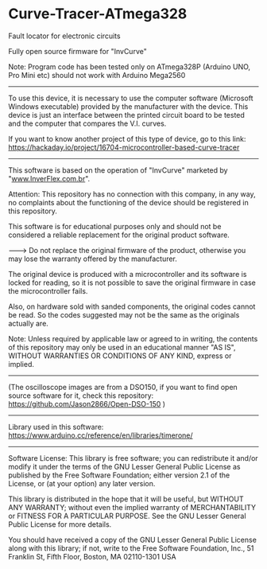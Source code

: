 # Curve-Tracer-ATmega328
Fault locator for electronic circuits

Fully open source firmware for "InvCurve"

Note: Program code has been tested only on ATmega328P (Arduino UNO, Pro Mini etc) should not work with Arduino Mega2560

--------------

To use this device, it is necessary to use the computer software (Microsoft Windows executable) provided by the manufacturer with the device.
This device is just an interface between the printed circuit board to be tested and the computer that compares the V.I. curves.

If you want to know another project of this type of device, go to this link:
https://hackaday.io/project/16704-microcontroller-based-curve-tracer

--------------

This software is based on the operation of "InvCurve" marketed by "www.InverFlex.com.br".

Attention: This repository has no connection with this company, in any way, no complaints about the functioning of the device should be registered in this repository.

This software is for educational purposes only and should not be considered a reliable replacement for the original product software.

---> Do not replace the original firmware of the product, otherwise you may lose the warranty offered by the manufacturer.

The original device is produced with a microcontroller and its software is locked for reading, so it is not possible to save the original firmware in case the microcontroller fails.

Also, on hardware sold with sanded components, the original codes cannot be read. So the codes suggested may not be the same as the originals actually are.

Note: Unless required by applicable law or agreed to in writing, the contents of this repository may only be used in an educational manner "AS IS", WITHOUT WARRANTIES OR CONDITIONS OF ANY KIND, express or implied.

--------------

(The oscilloscope images are from a DSO150, if you want to find open source software for it, check this repository: https://github.com/Jason2866/Open-DSO-150 )

--------------

Library used in this software: https://www.arduino.cc/reference/en/libraries/timerone/

--------------

Software License:
This library is free software; you can redistribute it and/or modify it under the terms of the GNU Lesser General Public License as published by the Free Software Foundation; either version 2.1 of the License, or (at your option) any later version.

This library is distributed in the hope that it will be useful, but WITHOUT ANY WARRANTY; without even the implied warranty of MERCHANTABILITY or FITNESS FOR A PARTICULAR PURPOSE. See the GNU Lesser General Public License for more details.

You should have received a copy of the GNU Lesser General Public License along with this library; if not, write to the Free Software Foundation, Inc., 51 Franklin St, Fifth Floor, Boston, MA 02110-1301 USA
